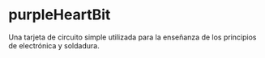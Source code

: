 # purpleHeartBit
Una tarjeta de circuito simple utilizada para la enseñanza de los principios de electrónica y soldadura.

